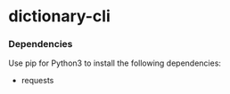 # dictionary-cli

### Dependencies
Use pip for Python3 to install the following dependencies:   
* requests   
